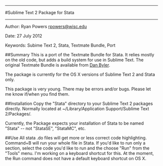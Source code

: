 ***
#Sublime Text 2 Package for Stata
***

Author: Ryan Powers [rpowers@wisc.edu](mailto:rpowers@wisc.edu)

Date: 27 July 2012

Keywords: Subime Text 2, Stata, Textmate Bundle, Port

##Summary
This is a port of the Textmate Bundle for Stata. It relies mostly on the old code, but adds a build system for use in Sublime Text. The original Textmate Bundle is available from [Dan Byler](http://bylr.net/3/2010/10/stata-bundle-for-textmate/). 

The package is currently for the OS X versions of Sublime Text 2 and Stata only. 

This package is very young. There may be errors and/or bugs. Please let me know if/when you find them. 

##Installation
Copy the "Stata" directory to your Sublime Text 2 packages directly. Normally located at ~/Library/Application Support/Sublime Text 2/Packages/.

Currently, the Package expects your installation of Stata to be named "Stata" -- not "StataSE", "StataMC", etc.

##Use
All stata .do files will get more or less correct code highlighting. Command+B will run your whole file in Stata. If you'd like to run only a section, select the code you'd like to run and the choose "Run" from the "Tools" menu. I'm working on a keyboard shortcut for this. At the moment, the Run command does not have a default keyboard shortcut on OS X.  